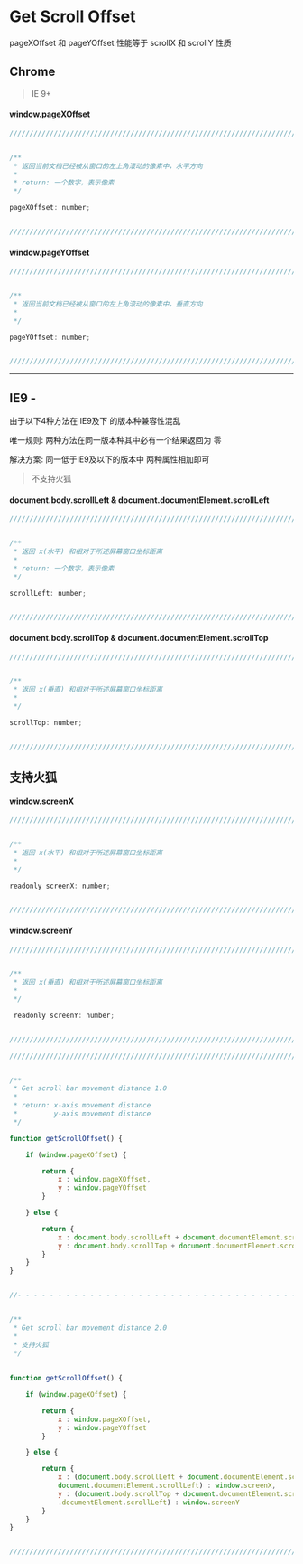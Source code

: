 # Get Scroll Offset

pageXOffset 和 pageYOffset 性能等于 scrollX 和 scrollY 性质

## Chrome

> IE 9+

#### window.pageXOffset

``` javascript
///////////////////////////////////////////////////////////////////////////////////////////////////////////////////////


/**
 * 返回当前文档已经被从窗口的左上角滚动的像素中，水平方向
 * 
 * return: 一个数字，表示像素
 */

pageXOffset: number;


///////////////////////////////////////////////////////////////////////////////////////////////////////////////////////
```



#### window.pageYOffset

``` javascript
///////////////////////////////////////////////////////////////////////////////////////////////////////////////////////


/**
 * 返回当前文档已经被从窗口的左上角滚动的像素中，垂直方向
 * 
 */

pageYOffset: number;


///////////////////////////////////////////////////////////////////////////////////////////////////////////////////////
```

*** 

## IE9 -

由于以下4种方法在 IE9及下 的版本种兼容性混乱

唯一规则: 两种方法在同一版本种其中必有一个结果返回为 零

解决方案: 同一低于IE9及以下的版本中 两种属性相加即可

> 不支持火狐

#### document.body.scrollLeft & document.documentElement.scrollLeft

``` javascript
///////////////////////////////////////////////////////////////////////////////////////////////////////////////////////


/**
 * 返回 x(水平) 和相对于所述屏幕窗口坐标距离
 * 
 * return: 一个数字，表示像素
 */

scrollLeft: number;


///////////////////////////////////////////////////////////////////////////////////////////////////////////////////////
```



#### document.body.scrollTop & document.documentElement.scrollTop

``` javascript
///////////////////////////////////////////////////////////////////////////////////////////////////////////////////////


/**
 * 返回 x(垂直) 和相对于所述屏幕窗口坐标距离
 * 
 */

scrollTop: number;


///////////////////////////////////////////////////////////////////////////////////////////////////////////////////////
```


## 支持火狐

#### window.screenX


``` javascript
///////////////////////////////////////////////////////////////////////////////////////////////////////////////////////


/**
 * 返回 x(水平) 和相对于所述屏幕窗口坐标距离
 * 
 */

readonly screenX: number;


///////////////////////////////////////////////////////////////////////////////////////////////////////////////////////
```



#### window.screenY

``` javascript
///////////////////////////////////////////////////////////////////////////////////////////////////////////////////////


/**
 * 返回 x(垂直) 和相对于所述屏幕窗口坐标距离
 * 
 */

 readonly screenY: number;


///////////////////////////////////////////////////////////////////////////////////////////////////////////////////////
```



``` javascript
///////////////////////////////////////////////////////////////////////////////////////////////////////////////////////


/**
 * Get scroll bar movement distance 1.0
 * 
 * return: x-axis movement distance
 *         y-axis movement distance
 */

function getScrollOffset() {

    if (window.pageXOffset) {

        return {
            x : window.pageXOffset,
            y : window.pageYOffset
        }

    } else {

        return {
            x : document.body.scrollLeft + document.documentElement.scrollLeft,
            y : document.body.scrollTop + document.documentElement.scrollTop
        }
    }
}


//- - - - - - - - - - - - - - - - - - - - - - - - - - - - - - - - - - - - - - - - - - - - - - - - - - - - - - - - - -//


/**
 * Get scroll bar movement distance 2.0
 * 
 * 支持火狐
 */
 
 
function getScrollOffset() {

    if (window.pageXOffset) {

        return {
            x : window.pageXOffset,
            y : window.pageYOffset
        }

    } else {

        return {
            x : (document.body.scrollLeft + document.documentElement.scrollLeft) ? (document.body.scrollLeft + 
            document.documentElement.scrollLeft) : window.screenX,
            y : (document.body.scrollTop + document.documentElement.scrollTop) ? (document.body.scrollLeft + document
            .documentElement.scrollLeft) : window.screenY
        }
    }
}


///////////////////////////////////////////////////////////////////////////////////////////////////////////////////////
```



